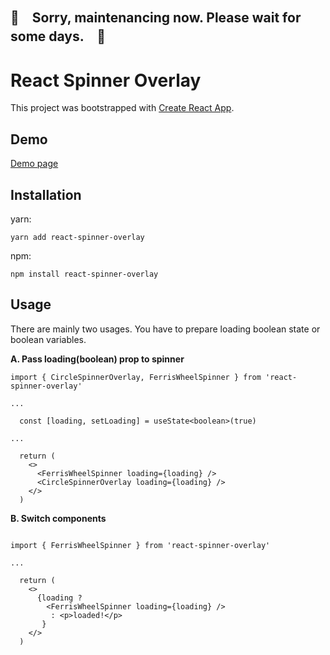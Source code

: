 ## 🏥　Sorry, maintenancing now. Please wait for some days.　🏥

# React Spinner Overlay

This project was bootstrapped with [Create React App](https://github.com/facebook/create-react-app).

## Demo

[Demo page](https://arisaokasaka.github.io/react-spinner-overlay/)

## Installation

yarn: 
```
yarn add react-spinner-overlay
```

npm: 
```
npm install react-spinner-overlay
```

## Usage
There are mainly two usages. You have to prepare loading boolean state or boolean variables.

**A. Pass loading(boolean) prop to spinner**
```
import { CircleSpinnerOverlay, FerrisWheelSpinner } from 'react-spinner-overlay'

...

  const [loading, setLoading] = useState<boolean>(true)

...

  return (
    <>
      <FerrisWheelSpinner loading={loading} />
      <CircleSpinnerOverlay loading={loading} />
    </>
  )

```

**B. Switch components**
```

import { FerrisWheelSpinner } from 'react-spinner-overlay'

...

  return (
    <>
      {loading ?
        <FerrisWheelSpinner loading={loading} />
         : <p>loaded!</p>
       }
    </>
  )
```
